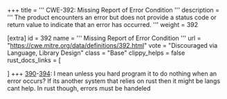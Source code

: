 +++
title = '''
CWE-392: Missing Report of Error Condition
'''
description	= '''
The product encounters an error but does not provide a status code or return value to indicate that an error has occurred.
'''
weight = 392

[extra]
id = 392
name = '''
Missing Report of Error Condition
'''
url = "https://cwe.mitre.org/data/definitions/392.html"
vote = "Discouraged via Language, Library Design"
class = "Base"
clippy_helps = false
rust_docs_links = [

]
+++
[390](rust-are-we-secure-yet/cwes/cwe-390)-[394](/cwes/cwe-394): I mean unless you hard program it to do nothing when an error occurs? If its another system that relies on rust then it might be langs cant help. In rust though, errors must be handeled
